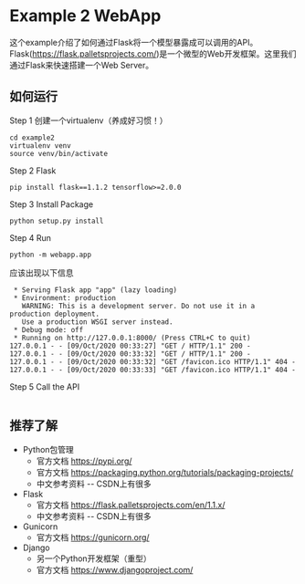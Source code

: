 # Example 2 WebApp

这个example介绍了如何通过Flask将一个模型暴露成可以调用的API。Flask(https://flask.palletsprojects.com/)是一个微型的Web开发框架。这里我们通过Flask来快速搭建一个Web Server。

## 如何运行
Step 1 创建一个virtualenv（养成好习惯！）
```
cd example2
virtualenv venv
source venv/bin/activate
```

Step 2 Flask
```
pip install flask==1.1.2 tensorflow>=2.0.0
```

Step 3 Install Package
```
python setup.py install
```

Step 4 Run
```
python -m webapp.app
```
应该出现以下信息
```
 * Serving Flask app "app" (lazy loading)
 * Environment: production
   WARNING: This is a development server. Do not use it in a production deployment.
   Use a production WSGI server instead.
 * Debug mode: off
 * Running on http://127.0.0.1:8000/ (Press CTRL+C to quit)
127.0.0.1 - - [09/Oct/2020 00:33:27] "GET / HTTP/1.1" 200 -
127.0.0.1 - - [09/Oct/2020 00:33:32] "GET / HTTP/1.1" 200 -
127.0.0.1 - - [09/Oct/2020 00:33:32] "GET /favicon.ico HTTP/1.1" 404 -
127.0.0.1 - - [09/Oct/2020 00:33:33] "GET /favicon.ico HTTP/1.1" 404 -
```

Step 5 Call the API
```
```

## 推荐了解
* Python包管理
    * 官方文档 https://pypi.org/
    * 官方文档 https://packaging.python.org/tutorials/packaging-projects/
    * 中文参考资料 -- CSDN上有很多
* Flask
    * 官方文档 https://flask.palletsprojects.com/en/1.1.x/
    * 中文参考资料 -- CSDN上有很多
* Gunicorn
    * 官方文档 https://gunicorn.org/
* Django
    * 另一个Python开发框架（重型）
    * 官方文档 https://www.djangoproject.com/